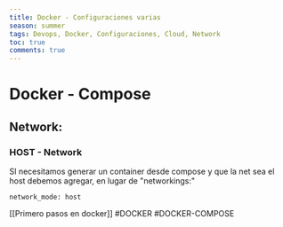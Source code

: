 ```yaml
---
title: Docker - Configuraciones varias
season: summer
tags: Devops, Docker, Configuraciones, Cloud, Network
toc: true
comments: true
---
```

# Docker - Compose 
## Network:
### HOST - Network
SI necesitamos generar un container desde compose y que la net sea el host debemos agregar, en lugar de "networkings:"
``` 
network_mode: host
```

[[Primero pasos en docker]]
#DOCKER 
#DOCKER-COMPOSE
